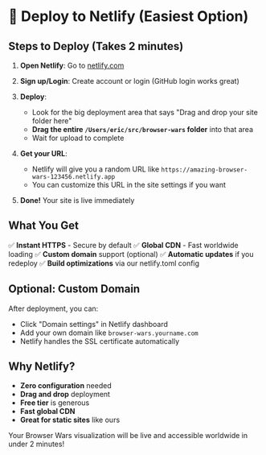 # 🚀 Deploy to Netlify (Easiest Option)

## Steps to Deploy (Takes 2 minutes)

1. **Open Netlify**: Go to [netlify.com](https://netlify.com)

2. **Sign up/Login**: Create account or login (GitHub login works great)

3. **Deploy**: 
   - Look for the big deployment area that says "Drag and drop your site folder here"
   - **Drag the entire `/Users/eric/src/browser-wars` folder** into that area
   - Wait for upload to complete

4. **Get your URL**: 
   - Netlify will give you a random URL like `https://amazing-browser-wars-123456.netlify.app`
   - You can customize this URL in the site settings if you want

5. **Done!** Your site is live immediately

## What You Get

✅ **Instant HTTPS** - Secure by default
✅ **Global CDN** - Fast worldwide loading
✅ **Custom domain** support (optional)
✅ **Automatic updates** if you redeploy
✅ **Build optimizations** via our netlify.toml config

## Optional: Custom Domain

After deployment, you can:
- Click "Domain settings" in Netlify dashboard
- Add your own domain like `browser-wars.yourname.com`
- Netlify handles the SSL certificate automatically

## Why Netlify?

- **Zero configuration** needed
- **Drag and drop** deployment
- **Free tier** is generous
- **Fast global CDN**
- **Great for static sites** like ours

Your Browser Wars visualization will be live and accessible worldwide in under 2 minutes!